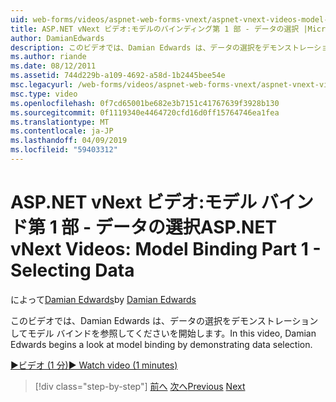 ```yaml
---
uid: web-forms/videos/aspnet-web-forms-vnext/aspnet-vnext-videos-model-binding-part-1-selecting-data
title: ASP.NET vNext ビデオ:モデルのバインディング第 1 部 - データの選択 |Microsoft Docs
author: DamianEdwards
description: このビデオでは、Damian Edwards は、データの選択をデモンストレーションしてモデル バインドを参照してくださいを開始します。
ms.author: riande
ms.date: 08/12/2011
ms.assetid: 744d229b-a109-4692-a58d-1b2445bee54e
msc.legacyurl: /web-forms/videos/aspnet-web-forms-vnext/aspnet-vnext-videos-model-binding-part-1-selecting-data
msc.type: video
ms.openlocfilehash: 0f7cd65001be682e3b7151c41767639f3928b130
ms.sourcegitcommit: 0f1119340e4464720cfd16d0ff15764746ea1fea
ms.translationtype: MT
ms.contentlocale: ja-JP
ms.lasthandoff: 04/09/2019
ms.locfileid: "59403312"
---
```

# <a name="aspnet-vnext-videos-model-binding-part-1---selecting-data"></a><span data-ttu-id="c68e4-103">ASP.NET vNext ビデオ:モデル バインド第 1 部 - データの選択</span><span class="sxs-lookup"><span data-stu-id="c68e4-103">ASP.NET vNext Videos: Model Binding Part 1 - Selecting Data</span></span>

<span data-ttu-id="c68e4-104">によって[Damian Edwards](https://github.com/DamianEdwards)</span><span class="sxs-lookup"><span data-stu-id="c68e4-104">by [Damian Edwards](https://github.com/DamianEdwards)</span></span>

<span data-ttu-id="c68e4-105">このビデオでは、Damian Edwards は、データの選択をデモンストレーションしてモデル バインドを参照してくださいを開始します。</span><span class="sxs-lookup"><span data-stu-id="c68e4-105">In this video, Damian Edwards begins a look at model binding by demonstrating data selection.</span></span>

[<span data-ttu-id="c68e4-106">&#9654;ビデオ (1 分)</span><span class="sxs-lookup"><span data-stu-id="c68e4-106">&#9654; Watch video (1 minutes)</span></span>](https://channel9.msdn.com/Blogs/ASP-NET-Site-Videos/aspnet-vnext-videos-model-binding-part-1-selecting-data)

> [!div class="step-by-step"]
> <span data-ttu-id="c68e4-107">[前へ](aspnet-vnext-videos-strongly-typed-data-controls.md)
> [次へ](aspnet-vnext-videos-model-binding-part-2-filtering.md)</span><span class="sxs-lookup"><span data-stu-id="c68e4-107">[Previous](aspnet-vnext-videos-strongly-typed-data-controls.md)
[Next](aspnet-vnext-videos-model-binding-part-2-filtering.md)</span></span>
